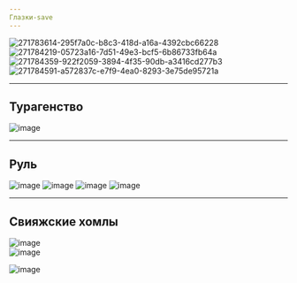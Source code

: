 ```yaml
---
Глазки-save
---
```

![271783614-295f7a0c-b8c3-418d-a16a-4392cbc66228](https://github.com/DelpanDDD/demoekz/assets/98009151/d5c2f0aa-1962-4c62-8820-3069df295d88)
![271784219-05723a16-7d51-49e3-bcf5-6b86733fb64a](https://github.com/DelpanDDD/demoekz/assets/98009151/1e415451-c103-4b38-a671-6eb261e92aa1)
![271784359-922f2059-3894-4f35-90db-a3416cd277b3](https://github.com/DelpanDDD/demoekz/assets/98009151/3e84091d-c06e-452a-acab-991f94983563)
![271784591-a572837c-e7f9-4ea0-8293-3e75de95721a](https://github.com/DelpanDDD/demoekz/assets/98009151/70e13348-0088-46cf-a2e6-e1fc4748c183)


---
Турагенство
---
![image](https://github.com/Kulikov205/DemoEkzamen/assets/97594290/3bb8c7e3-e8f2-40e0-83fc-880e64a48d5a)</br>

---
Руль
---

![image](https://github.com/DelpanDDD/demoekz/assets/98009151/d6bf6127-ab7a-4c70-9a01-8656288b55dc)
![image](https://github.com/DelpanDDD/demoekz/assets/98009151/78c4dead-7ef1-4fa6-b15c-88fd2e9f76f8)
![image](https://github.com/DelpanDDD/demoekz/assets/98009151/c43e1369-dcb1-4e05-813d-c0325c188775)
![image](https://github.com/DelpanDDD/demoekz/assets/98009151/883831d1-9370-4c5a-b9ab-6ae8f5dde418)

---
Свияжские хомлы
---



![image](https://github.com/Kulikov205/DemoEkzamen/assets/97594290/7419ea43-9905-47d0-b7f1-0790f6efb07c)</br>
![image](https://github.com/Kulikov205/DemoEkzamen/assets/97594290/5f9e07f1-551c-4fdf-a94f-b2a9df3759f8)</br>





![image](https://github.com/DelpanDDD/demoekz/assets/98009151/222d86d1-c321-42c8-942f-5c2ce13acb8f)
